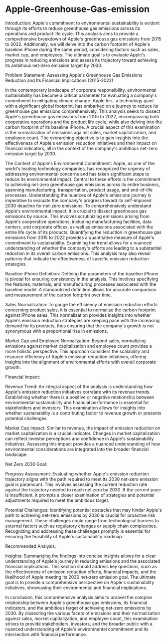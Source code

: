 # Apple-Greenhouse-Gas-emission

Introduction:
Apple's commitment to environmental sustainability is evident through its efforts to reduce greenhouse gas emissions across its operations and product life cycle. This analysis aims to provide a comprehensive breakdown of Apple's greenhouse gas emissions from 2015 to 2022. Additionally, we will delve into the carbon footprint of Apple's baseline iPhone during the same period, considering factors such as sales, market cap, and employees. The ultimate goal is to evaluate Apple's progress in reducing emissions and assess its trajectory toward achieving its ambitious net-zero emission target by 2030.


Problem Statement: Assessing Apple's Greenhouse Gas Emissions Reduction and Its Financial Implications (2015-2022)

In the contemporary landscape of corporate responsibility, environmental sustainability has become a critical parameter for evaluating a company's commitment to mitigating climate change. Apple Inc., a technology giant with a significant global footprint, has embarked on a journey to reduce its greenhouse gas emissions comprehensively. This analysis seeks to dissect Apple's greenhouse gas emissions from 2015 to 2022, encompassing both cooperative operations and the product life cycle, while also delving into the carbon footprint of its baseline iPhone. A crucial aspect of this examination is the normalization of emissions against sales, market capitalization, and employee count. The overarching objective is to gain insights into the effectiveness of Apple's emission reduction initiatives and their impact on financial indicators, all in the context of the company's ambitious net-zero emission target by 2030.

The Context of Apple's Environmental Commitment:
Apple, as one of the world's leading technology companies, has recognized the urgency of addressing environmental concerns and has taken significant steps to reduce its environmental impact. Central to these efforts is the commitment to achieving net-zero greenhouse gas emissions across its entire business, spanning manufacturing, transportation, product usage, and end-of-life processes. Understanding the nuances of Apple's emissions journey is imperative to evaluate the company's progress toward its self-imposed 2030 deadline for net-zero emissions.
   To comprehensively understand Apple's environmental impact, it is crucial to dissect greenhouse gas emissions by source. This involves scrutinizing emissions arising from Apple's cooperative operations, including manufacturing facilities, data centers, and corporate offices, as well as emissions associated with the entire life cycle of its products.
   Quantifying the reduction in greenhouse gas emissions from 2015 to 2022 provides a quantitative measure of Apple's commitment to sustainability. Examining the trend allows for a nuanced understanding of whether the company's efforts are leading to a substantial reduction in its overall carbon emissions. This analysis may also reveal patterns that indicate the effectiveness of specific emission reduction strategies.

   Baseline iPhone Definition:
Defining the parameters of the baseline iPhone is pivotal for ensuring consistency in the analysis. This involves specifying the features, materials, and manufacturing processes associated with the baseline model. A standardized definition allows for accurate comparison and measurement of the carbon footprint over time.

Sales Normalization:
To gauge the efficiency of emission reduction efforts concerning product sales, it is essential to normalize the carbon footprint against iPhone sales. This normalization provides insights into whether Apple's emission reduction strategies are keeping pace with the increasing demand for its products, thus ensuring that the company's growth is not synonymous with a proportional rise in emissions.

Market Cap and Employee Normalization:
Beyond sales, normalizing emissions against market capitalization and employee count provides a more holistic perspective. This approach considers the scalability and resource efficiency of Apple's emission reduction initiatives, offering insights into the alignment of environmental efforts with overall corporate growth.

Financial Impact:

Revenue Trend:
An integral aspect of the analysis is understanding how Apple's emission reduction initiatives correlate with its revenue trends. Establishing whether there is a positive or negative relationship between environmental sustainability and financial performance is essential for stakeholders and investors. This examination allows for insights into whether sustainability is a contributing factor to revenue growth or presents potential challenges.

Market Cap Impact:
Similar to revenue, the impact of emission reduction on market capitalization is a crucial indicator. Changes in market capitalization can reflect investor perceptions and confidence in Apple's sustainability initiatives. Assessing this impact provides a nuanced understanding of how environmental considerations are integrated into the broader financial landscape.

Net Zero 2030 Goal:

Progress Assessment:
Evaluating whether Apple's emission reduction trajectory aligns with the path required to meet its 2030 net-zero emission goal is paramount. This involves assessing the current reduction rate against the trajectory needed to reach net zero by 2030. If the current pace is insufficient, it prompts a closer examination of strategies and potential adjustments required to meet the ambitious target.

Potential Challenges:
Identifying potential obstacles that may hinder Apple's path to achieving net-zero emissions by 2030 is crucial for proactive risk management. These challenges could range from technological barriers to external factors such as regulatory changes or supply chain complexities. Recognizing and addressing these challenges promptly is essential for ensuring the feasibility of Apple's sustainability roadmap.

Recommended Analysis;


Insights:
Summarizing the findings into concise insights allows for a clear understanding of Apple's journey in reducing emissions and the associated financial implications. This section should address key questions, such as the effectiveness of emission reduction efforts, financial impacts, and the likelihood of Apple meeting its 2030 net-zero emission goal. The ultimate goal is to provide a comprehensive perspective on Apple's sustainability initiatives, showcasing their environmental and financial implications.

In conclusion, this comprehensive analysis aims to unravel the complex relationship between Apple's greenhouse gas emissions, its financial indicators, and the ambitious target of achieving net-zero emissions by 2030. By dissecting the various facets of emissions and their normalization against sales, market capitalization, and employee count, this examination strives to provide stakeholders, investors, and the broader public with a nuanced understanding of Apple's environmental commitment and its intersection with financial performance.
